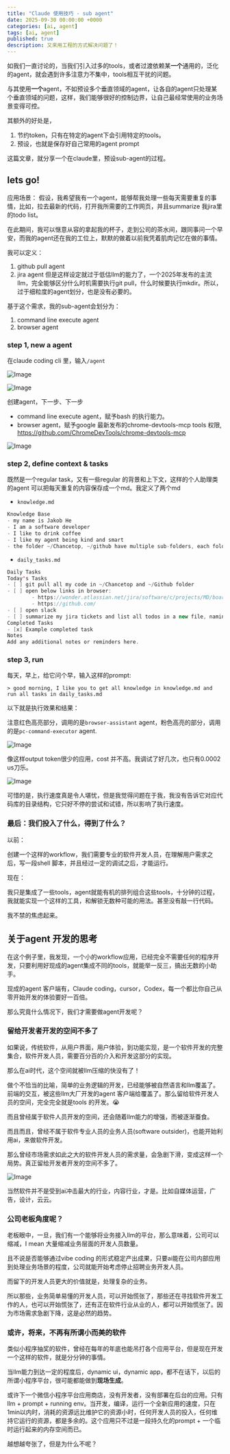 ```yaml
---
title: "Claude 使用技巧 - sub agent"
date: 2025-09-30 00:00:00 +0000
categories: [ai, agent]
tags: [ai, agent]
published: true
description: 又来用工程的方式解决问题了！
---
```


如我们一直讨论的，当我们引入过多的tools，或者过渡依赖某**一个**通用的，泛化的agent，就会遇到许多注意力不集中，tools相互干扰的问题。

与其使用**一个**agent，不如预设多个垂直领域的agent，让各自的agent只处理某个垂直领域的问题，这样，我们能够很好的控制边界，让自己最经常使用的业务场景变得可控。

其额外的好处是，
1. 节约token，只有在特定的agent下会引用特定的tools。
2. 预设，也就是保存好自己常用的agent prompt

这篇文章，就分享一个在claude里，预设sub-agent的过程。

## lets go!

应用场景：
假设，我希望我有一个agent，能够帮我处理一些每天需要重复的事情，比如，拉去最新的代码，打开我所需要的工作网页，并且summarize 我jira里的todo list。

在此期间，我可以惬意从容的拿起我的杯子，走到公司的茶水间，跟同事问一个早安，而我的agent还在我的工位上，默默的做着以前我凭着肌肉记忆在做的事情。

我可以定义：
1. github pull agent
2. jira agent
但是这样设定就过于低估llm的能力了，一个2025年发布的主流llm，完全能够区分什么时机需要执行git pull，什么时候要执行mkdir。所以，过于细粒度的agent划分，也是没有必要的。

基于这个需求，我的sub-agent会划分为：
1. command line execute agent
2. browser agent

### step 1, new a agent
在claude coding cli 里，输入`/agent`

![Image](/2025-09-30-claude-sub-agent/1.jpg)

![Image](/2025-09-30-claude-sub-agent/2.jpg)

创建agent，下一步、下一步

- command line execute agent，赋予bash 的执行能力。
- browser agent，赋予google 最新发布的chrome-devtools-mcp tools 权限, https://github.com/ChromeDevTools/chrome-devtools-mcp

![Image](/2025-09-30-claude-sub-agent/3.jpg)

### step 2, define context & tasks
既然是一个regular task，又有一些regular 的背景和上下文，这样的个人助理类的agent 可以把每天重复的内容保存成一个md。我定义了两个md

- `knowledge.md`

```java
Knowledge Base
- my name is Jakob He
- I am a software developer
- I like to drink coffee
- I like my agent being kind and smart
- the folder ~/Chancetop, ~/github have multiple sub-folders, each folder is a project that cloned from github
```

- `daily_tasks.md`

```java
Daily Tasks
Today's Tasks
- [ ] git pull all my code in ~/Chancetop and ~/Github folder
- [ ] open below links in browser:
		- https://wonder.atlassian.net/jira/software/c/projects/MD/boards/10/backlog
		- https://github.com/
- [ ] open slack
- [ ] summarize my jira tickets and list all todos in a new file, naming after date
Completed Tasks
- [x] Example completed task
Notes
Add any additional notes or reminders here.
```

### step 3, run

每天，早上，给它问个早，输入这样的prompt:
```text
> good morning, I like you to get all knowledge in knowledge.md and run all tasks in daily_tasks.md
```

以下就是执行效果和结果：

注意红色高亮部分，调用的是`browser-assistant` agent，粉色高亮的部分，调用的是`pc-command-executor` agent.

![Image](/2025-09-30-claude-sub-agent/6.jpg)

像这样output token很少的应用，cost 并不高。我调试了好几次，也只有0.0002 us刀乐。

![Image](/2025-09-30-claude-sub-agent/7.jpg)

可惜的是，执行速度真是令人堪忧，但是我觉得问题在于我，我没有告诉它对应代码库的目录结构，它只好不停的尝试和试错，所以影响了执行速度。

### 最后：我们投入了什么，得到了什么？

以前：

创建一个这样的workflow，我们需要专业的软件开发人员，在理解用户需求之后，写一段shell 脚本，并且经过一定的调试之后，才能运行。

现在：

我只是集成了一些tools，agent就能有机的排列组合这些tools，十分钟的过程，我就能实现一个这样的工具，和解锁无数种可能的用法。甚至没有敲一行代码。

我不禁的焦虑起来。

## 关于agent 开发的思考

在这个例子里，我发现，一个小的workflow应用，已经完全不需要任何的程序开发，只要利用好现成的agent集成不同的tools，就能举一反三，搞出无数的小助手。

现成的agent 客户端有，Claude coding，cursor，Codex，每一个都比你自己从零开始开发的体验要好一百倍。

那么究竟什么情况下，我们才需要做agent开发呢？

### 留给开发者开发的空间不多了
如果说，传统软件，从用户界面，用户体验，到功能实现，是一个软件开发的完整集合，软件开发人员，需要百分百的介入和开发这部分的实现。

那么在ai时代，这个空间就被llm压缩的快没有了！

做个不恰当的比喻，简单的业务逻辑的开发，已经能够被自然语言和llm覆盖了。前端的交互，被这些llm大厂开发的agent 客户端给覆盖了。那么留给软件开发人员的空间，完全完全就是tools 的开发。😭

而且曾经属于软件人员开发的空间，还会随着llm能力的增强，而被逐渐蚕食。

而且而且，曾经不属于软件专业人员的业务人员(software outsider)，也能开始利用ai，来做软件开发。

那么曾经市场需求如此之大的软件开发人员的需求量，会急剧下滑，变成这样一个局势。真正留给开发者开发的空间不多了。

![Image](/2025-09-30-claude-sub-agent/5.jpg)

当然软件并不是受到ai冲击最大的行业，内容行业，才是。比如自媒体运营，广告，设计，云云。

### 公司老板角度呢？

老板眼中，一旦，我们有一个能够将业务接入llm的平台，那么意味着，公司可以缩减，I mean 大量缩减业务层面的开发人员数量。

且不说是否能够通过vibe coding 的形式稳定产出成果，只要ai能在公司内部应用到处理业务场景的程度，公司就能开始考虑停止招聘业务开发人员。

而留下的开发人员更大的价值就是，处理复杂的业务。

所以那些，业务简单易懂的开发人员，可以开始慌张了，那些还在寻找软件开发工作的人，也可以开始慌张了，还有正在软件行业从业的人，都可以开始慌张了。因为市场需求急剧下降，这是必然的趋势。

### 或许，将来，不再有所谓小而美的软件

类似小程序抽奖的软件，曾经在每年的年底也能吊打各个应用平台，但是现在开发一个这样的软件，就是分分钟的事情。

当llm能力到达一定的程度后，dynamic ui，dynamic app，都不在话下，以后的所谓小程序平台，很可能都能做到**现场生成**。

或许下一个微信小程序平台应用商店，没有开发者，没有部署在后台的应用。只有llm + prompt + running env。当开发，编译，运行一个全新应用的速度，只在1min以内时，消耗的资源远比维护它的资源小时，任何开发人员的投入，任何维持它运行的资源，都是多余的。这个应用只不过是一段持久化的prompt + 一个临时运行起来的内存空间而已。

越想越夸张了，但是为什么不呢？
